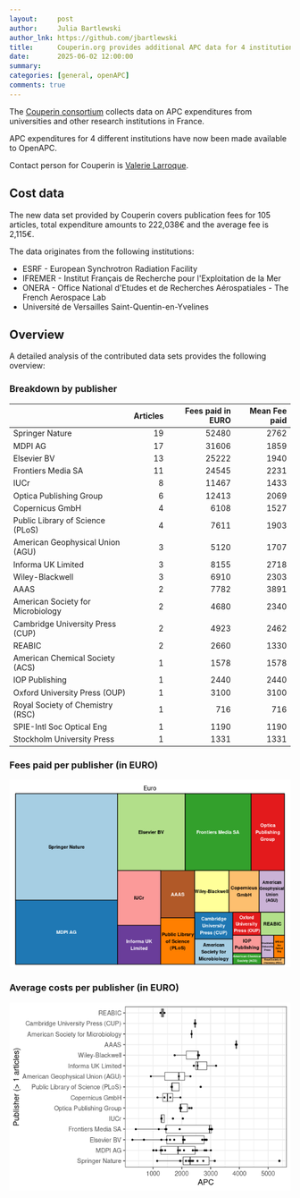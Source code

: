 ```yaml
---
layout:     post
author:     Julia Bartlewski
author_lnk: https://github.com/jbartlewski
title:      Couperin.org provides additional APC data for 4 institutions
date:       2025-06-02 12:00:00
summary:    
categories: [general, openAPC]
comments: true
---
```





The [Couperin consortium](https://couperin.org) collects data on APC expenditures from universities and other research institutions in France. 

APC expenditures for 4 different institutions have now been made available to OpenAPC.

Contact person for Couperin is [Valerie Larroque](mailto:apc@couperin.org).

## Cost data



The new data set provided by Couperin covers publication fees for 105 articles, total expenditure amounts to 222,038€ and the average fee is 2,115€.

The data originates from the following institutions:

- ESRF - European Synchrotron Radiation Facility
- IFREMER - Institut Français de Recherche pour l'Exploitation de la Mer
- ONERA - Office National d'Etudes et de Recherches Aérospatiales - The French Aerospace Lab
- Université de Versailles Saint-Quentin-en-Yvelines



## Overview

A detailed analysis of the contributed data sets provides the following overview:

### Breakdown by publisher



|                                  | Articles| Fees paid in EURO| Mean Fee paid|
|:---------------------------------|--------:|-----------------:|-------------:|
|Springer Nature                   |       19|             52480|          2762|
|MDPI AG                           |       17|             31606|          1859|
|Elsevier BV                       |       13|             25222|          1940|
|Frontiers Media SA                |       11|             24545|          2231|
|IUCr                              |        8|             11467|          1433|
|Optica Publishing Group           |        6|             12413|          2069|
|Copernicus GmbH                   |        4|              6108|          1527|
|Public Library of Science (PLoS)  |        4|              7611|          1903|
|American Geophysical Union (AGU)  |        3|              5120|          1707|
|Informa UK Limited                |        3|              8155|          2718|
|Wiley-Blackwell                   |        3|              6910|          2303|
|AAAS                              |        2|              7782|          3891|
|American Society for Microbiology |        2|              4680|          2340|
|Cambridge University Press (CUP)  |        2|              4923|          2462|
|REABIC                            |        2|              2660|          1330|
|American Chemical Society (ACS)   |        1|              1578|          1578|
|IOP Publishing                    |        1|              2440|          2440|
|Oxford University Press (OUP)     |        1|              3100|          3100|
|Royal Society of Chemistry (RSC)  |        1|               716|           716|
|SPIE-Intl Soc Optical Eng         |        1|              1190|          1190|
|Stockholm University Press        |        1|              1331|          1331|



### Fees paid per publisher (in EURO)

![plot of chunk tree_couperin_2025_06_02_full](/figure/tree_couperin_2025_06_02_full-1.png)

###  Average costs per publisher (in EURO)

![plot of chunk box_couperin_2025_06_02_publisher_full](/figure/box_couperin_2025_06_02_publisher_full-1.png)
